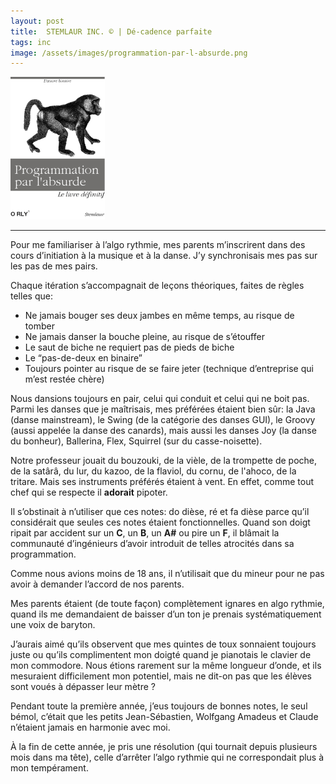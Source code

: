 ```yaml
---
layout: post
title:  STEMLAUR INC. © | Dé-cadence parfaite
tags: inc
image: /assets/images/programmation-par-l-absurde.png
---
```


<img src="/assets/images/programmation-par-l-absurde.png" width="30%" class="center">

---

Pour me familiariser à l’algo rythmie, mes parents m’inscrirent dans des cours d’initiation à la  musique et à la danse. J’y synchronisais mes pas sur les pas de mes pairs.

<!--more-->

Chaque itération s’accompagnait de leçons théoriques, faites de règles telles que:
* Ne jamais bouger ses deux jambes en même temps, au risque de tomber
* Ne jamais danser la bouche pleine, au risque de s’étouffer
* Le saut de biche ne requiert pas de pieds de biche
* Le “pas-de-deux en binaire”
* Toujours pointer au risque de se faire jeter (technique d’entreprise qui m’est restée chère)

Nous dansions toujours en pair, celui qui conduit et celui qui ne boit pas. 
Parmi les danses que je maîtrisais, mes préférées étaient bien sûr: la Java (danse mainstream), le Swing (de la catégorie des danses GUI), le Groovy (aussi appelée la danse des canards), mais aussi les danses Joy (la danse du bonheur), Ballerina, Flex, Squirrel (sur du casse-noisette). 

Notre professeur jouait du bouzouki, de la vièle, de la trompette de poche, de la satârâ, du lur, du kazoo, de la flaviol, du cornu, de l'ahoco, de la tritare. Mais ses instruments préférés étaient à vent. En effet, comme tout chef qui se respecte il **adorait** pipoter.

Il s’obstinait à n’utiliser que ces notes: do dièse, ré et fa dièse parce qu’il considérait que seules ces notes étaient fonctionnelles. Quand son doigt ripait par accident sur un **C**, un **B**, un **A#** ou pire un **F**, il blâmait la communauté d’ingénieurs d’avoir introduit de telles atrocités dans sa programmation.

Comme nous avions moins de 18 ans, il n’utilisait que du mineur pour ne pas avoir à demander l’accord de nos parents.

Mes parents étaient (de toute façon) complètement ignares en algo rythmie, quand ils me demandaient de baisser d’un ton je prenais systématiquement une voix de baryton. 

J’aurais aimé qu’ils observent que mes quintes de toux sonnaient toujours juste ou qu’ils complimentent mon doigté quand je pianotais le clavier de mon commodore.
Nous étions rarement sur la même longueur d’onde, et ils mesuraient difficilement mon potentiel, mais ne dit-on pas que les élèves sont voués à dépasser leur mètre ?

Pendant toute la première année, j’eus toujours de bonnes notes, le seul bémol, c’était que les petits Jean-Sébastien, Wolfgang Amadeus et Claude n’étaient jamais en harmonie avec moi. 

À la fin de cette année, je pris une résolution (qui tournait depuis plusieurs mois dans ma tête), celle d’arrêter l’algo rythmie qui ne correspondait plus à mon tempérament.
